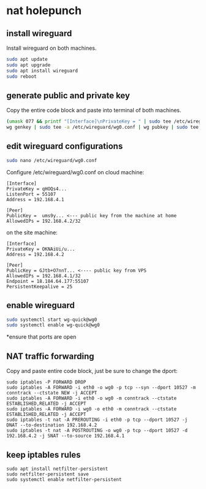 # nat holepunch

## install wireguard

Install wireguard on both machines.

```bash
sudo apt update
sudo apt upgrade
sudo apt install wireguard
sudo reboot
```

## generate public and private key

Copy the entire code block and paste into terminal of both machines.

```bash
(umask 077 && printf "[Interface]\nPrivateKey = " | sudo tee /etc/wireguard/wg0.conf > /dev/null)
wg genkey | sudo tee -a /etc/wireguard/wg0.conf | wg pubkey | sudo tee /etc/wireguard/publickey
```

## edit wireguard configurations

```bash
sudo nano /etc/wireguard/wg0.conf
```

Configure /etc/wireguard/wg0.conf on cloud machine:

```
[Interface]
PrivateKey = qHOQs4...
ListenPort = 55107
Address = 192.168.4.1

[Peer]
PublicKey =  ums9y... <--- public key from the machine at home
AllowedIPs = 192.168.4.2/32
```

on the site machine:

```
[Interface]
PrivateKey = OKNAiUi/u...
Address = 192.168.4.2

[Peer]
PublicKey = GJtb+O7nnT... <---- public key from VPS
AllowedIPs = 192.168.4.1/32
Endpoint = 18.184.64.177:55107
PersistentKeepalive = 25
```

## enable wireguard

```bash
sudo systemctl start wg-quick@wg0
sudo systemctl enable wg-quick@wg0
```

*ensure that ports are open

## NAT traffic forwarding

Copy and paste entire code block, just be sure to change the dport:

```
sudo iptables -P FORWARD DROP
sudo iptables -A FORWARD -i eth0 -o wg0 -p tcp --syn --dport 10527 -m conntrack --ctstate NEW -j ACCEPT
sudo iptables -A FORWARD -i eth0 -o wg0 -m conntrack --ctstate ESTABLISHED,RELATED -j ACCEPT
sudo iptables -A FORWARD -i wg0 -o eth0 -m conntrack --ctstate ESTABLISHED,RELATED -j ACCEPT
sudo iptables -t nat -A PREROUTING -i eth0 -p tcp --dport 10527 -j DNAT --to-destination 192.168.4.2
sudo iptables -t nat -A POSTROUTING -o wg0 -p tcp --dport 10527 -d 192.168.4.2 -j SNAT --to-source 192.168.4.1
```

## keep iptables rules

```
sudo apt install netfilter-persistent
sudo netfilter-persistent save
sudo systemctl enable netfilter-persistent
```

